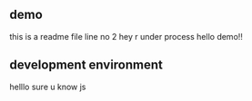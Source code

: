 ## demo
this is a readme file
line no 2
hey r under process
hello demo!!

## development environment

helllo sure u know js
